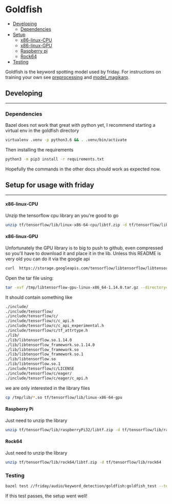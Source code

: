 # Goldfish

- [Developing](#developing)
    - [Dependencies](#dependencies)
- [Setup](#setup)
  - [x86-linux-CPU](#x86-linux-cpu)
  - [x86-linux-GPU](#x86-linux-gpu)
  - [Raspberry pi](#raspberry-pi)
  - [Rock64](#rock64)
- [Testing](#testing)

Goldfish is the keyword spotting model used by friday. For instructions on training your own see [preprocessing](docs/preprocessing.md) 
and [model_magikarp](docs/model_magikarp.md). 

## Developing 

---

### Dependencies
Bazel does not work that great with python yet, I recommend starting a virtual env in the goldfish directory

```bash
virtualenv .venv -p python3.6 && . .venv/bin/activate
```

Then installing the requirements

```bash
python3 -m pip3 install -r requirements.txt
```

Hopefully the commands in the other docs should work as expected now.

## Setup for usage with friday

---

#### x86-linux-CPU

Unzip the tensorflow cpu library an you're good to go

```bash
unzip tf/tensorflow/lib/linux-x86-64-cpu/libtf.zip -d tf/tensorflow/lib/linux-x86-64-cpu
```

#### x86-linux-GPU

Unfortunately the GPU library is to big to push to github, even compressed so you'll have to download it and place it in the lib. Unless this README is very old you can do it via the google api

```bash
curl  https://storage.googleapis.com/tensorflow/libtensorflow/libtensorflow-gpu-linux-x86_64-1.14.0.tar.gz > /tmp/libtensorflow-gpu-linux-x86_64-1.14.0.tar.gz
```
Open the tar file using:

```bash
tar -xvf /tmp/libtensorflow-gpu-linux-x86_64-1.14.0.tar.gz --directory=/tmp
```

It should contain something like

```bash
./include/
./include/tensorflow/
./include/tensorflow/c/
./include/tensorflow/c/c_api.h
./include/tensorflow/c/c_api_experimental.h
./include/tensorflow/c/tf_attrtype.h
./lib/
./lib/libtensorflow.so.1.14.0
./lib/libtensorflow_framework.so.1.14.0
./lib/libtensorflow_framework.so
./lib/libtensorflow_framework.so.1
./lib/libtensorflow.so
./lib/libtensorflow.so.1
./include/tensorflow/c/LICENSE
./include/tensorflow/c/eager/
./include/tensorflow/c/eager/c_api.h
```

we are only interested in the library files 

```bash
cp /tmp/lib/*.so tf/tensorflow/lib/linux-x86-64-gpu
```

#### Raspberry Pi

Just need to unzip the library

```bash
unzip tf/tensorflow/lib/raspberryPi32/libtf.zip -d tf/tensorflow/lib/raspberryPi32
```

#### Rock64

Just need to unzip the library

```bash
unzip tf/tensorflow/lib/rock64/libtf.zip -d tf/tensorflow/lib/rock64
```


### Testing

```bash
bazel test //friday/audio/keyword_detection/goldfish:goldfish_test --test_output=all
```

If this test passes, the setup went well!
